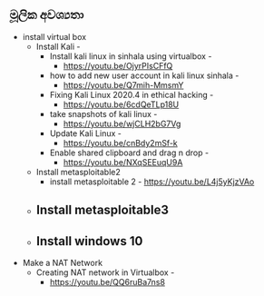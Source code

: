 ## මූලික අවශ්‍යතා
- install virtual box
	- Install Kali - 
		- Install kali linux in sinhala using virtualbox - 
			- https://youtu.be/OjyrPIsCFfQ
		- how to add new user account in kali linux sinhala - 
			- https://youtu.be/Q7mih-MmsmY
		- Fixing Kali Linux 2020.4 in ethical hacking - 
			- https://youtu.be/6cdQeTLp18U
		- take snapshots of kali linux - 
			- https://youtu.be/wjCLH2bG7Vg
		- Update Kali Linux - 
			- https://youtu.be/cnBdy2mSf-k
		- Enable shared clipboard and drag n drop - 
			- https://youtu.be/NXqSEEuqU9A
	- Install metasploitable2
		- install metasploitable 2 - https://youtu.be/L4j5yKjzVAo
	- Install metasploitable3
		- 
	- Install windows 10
		- 
- Make a NAT Network
	- Creating NAT network in Virtualbox - 
		- https://youtu.be/QQ6ruBa7ns8